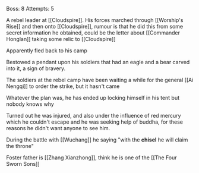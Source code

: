Boss: 8
Attempts: 5

A rebel leader at [[Cloudspire]]. His forces marched through [[Worship's Rise]] and then onto [[Cloudspire]], rumour is that he did this from some secret information he obtained, could be the letter about [[Commander Honglan]] taking some relic to [[Cloudspire]]

Apparently fled back to his camp

Bestowed a pendant upon his soldiers that had an eagle and a bear carved into it, a sign of bravery.

The soldiers at the rebel camp have been waiting a while for the general [[Ai Nengqi]] to order the strike, but it hasn't came

Whatever the plan was, he has ended up locking himself in his tent but nobody knows why

Turned out he was injured, and also under the influence of red mercury which he couldn't escape and he was seeking help of buddha, for these reasons he didn't want anyone to see him.

During the battle with [[Wuchang]] he saying "with the **chisel** he will claim the throne"

Foster father is [[Zhang Xianzhong]], think he is one of the [[The Four Sworn Sons]]